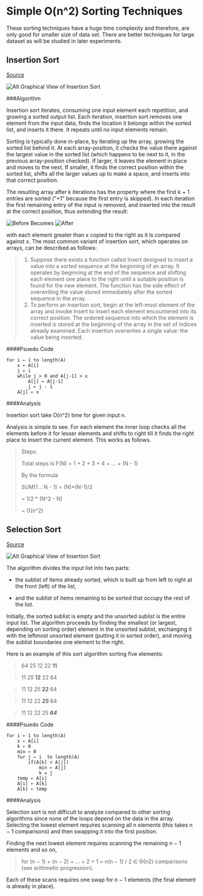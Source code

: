 Simple O(n^2) Sorting Techniques
================================

These sorting techniques have a huge time complexity and therefore, are only good for smaller size of data set. There are better techniques for large dataset as will be studied in later experiments.


Insertion Sort
--------------

[Source](http://en.wikipedia.org/wiki/Insertion_sort)

![Alt Graphical View of Insertion Sort](http://upload.wikimedia.org/wikipedia/commons/0/0f/Insertion-sort-example-300px.gif)

###Algorithm

Insertion sort iterates, consuming one input element each repetition, and growing a sorted output list. Each iteration, insertion sort removes one element from the input data, finds the location it belongs within the sorted list, and inserts it there. It repeats until no input elements remain.

Sorting is typically done in-place, by iterating up the array, growing the sorted list behind it. At each array-position, it checks the value there against the largest value in the sorted list (which happens to be next to it, in the previous array-position checked). If larger, it leaves the element in place and moves to the next. If smaller, it finds the correct position within the sorted list, shifts all the larger values up to make a space, and inserts into that correct position.

The resulting array after k iterations has the property where the first k + 1 entries are sorted ("+1" because the first entry is skipped). In each iteration the first remaining entry of the input is removed, and inserted into the result at the correct position, thus extending the result:


![Before](http://upload.wikimedia.org/wikipedia/commons/3/32/Insertionsort-before.png)
Becomes
![After](http://upload.wikimedia.org/wikipedia/commons/d/d9/Insertionsort-after.png)

with each element greater than x copied to the right as it is compared against x.
The most common variant of insertion sort, which operates on arrays, can be described as follows:
> 1. Suppose there exists a function called Insert designed to insert a value into a sorted sequence at the beginning of an array. It operates by beginning at the end of the sequence and shifting each element one place to the right until a suitable position is found for the new element. The function has the side effect of overwriting the value stored immediately after the sorted sequence in the array.
>2. To perform an insertion sort, begin at the left-most element of the array and invoke Insert to insert each element encountered into its correct position. The ordered sequence into which the element is inserted is stored at the beginning of the array in the set of indices already examined. Each insertion overwrites a single value: the value being inserted.


####Psuedo Code

```
for i ← 1 to length(A)
    x ← A[i]
    j ← i
    while j > 0 and A[j-1] > x
        A[j] ← A[j-1]
        j ← j - 1
    A[j] ← x
```

####Analysis

Insertion sort take O(n^2) time for given input n.

Analysis is simple to see. For each element the inner loop checks all the elements before it for lesser elements and shifts to right till it finds the right place to insert the current element. This works as follows.

>Steps:
>
> Total steps is F(N) = 1 + 2 + 3 + 4 + ... + (N - 1)
>
> By the formula
>
> SUM(1 .. N - 1) = (N)*(N-1)/2 
>
> = 1/2 * (N^2 - N) 
>
> ~ O(n^2)



Selection Sort
--------------

[Source](http://en.wikipedia.org/wiki/Selection_sort)

![Alt Graphical View of Insertion Sort](http://upload.wikimedia.org/wikipedia/commons/9/94/Selection-Sort-Animation.gif)


The algorithm divides the input list into two parts:

* the sublist of items already sorted, which is built up from left to right at the front (left) of the list, 

* and the sublist of items remaining to be sorted that occupy the rest of the list. 

Initially, the sorted sublist is empty and the unsorted sublist is the entire input list. The algorithm proceeds by finding the smallest (or largest, depending on sorting order) element in the unsorted sublist, exchanging it with the leftmost unsorted element (putting it in sorted order), and moving the sublist boundaries one element to the right.


Here is an example of this sort algorithm sorting five elements:

> *64* 25 12 22 **11**

> 11 *25* **12** 22 64

> 11 12 *25* **22** 64

> 11 12 22 ***25*** 64

> 11 12 22 25 ***64***

####Psuedo Code

```
for i ← 1 to length(A)
    x ← A[i]
    k ← 0
    min ← 0
    for j ← i  to length(A)
        if(A[k] < A[j])
            min ← A[j]
            k = j 
    temp ← A[i]
    A[i] ← A[k]
    A[k] ← temp
```

####Analysis

Selection sort is not difficult to analyze compared to other sorting algorithms since none of the loops depend on the data in the array. Selecting the lowest element requires scanning all n elements (this takes n − 1 comparisons) and then swapping it into the first position.   
  
Finding the next lowest element requires scanning the remaining n − 1 elements and so on, 
>for (n − 1) + (n − 2) + ... + 2 + 1 = n(n − 1) / 2 ∈ Θ(n2) comparisons (see arithmetic progression). 

Each of these scans requires one swap for n − 1 elements (the final element is already in place).


